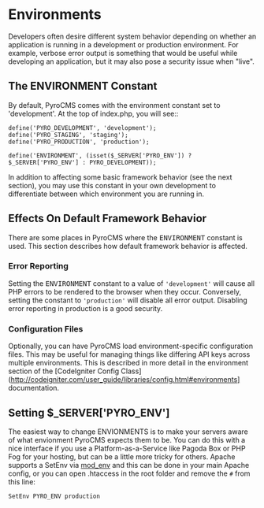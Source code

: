 # Environments

Developers often desire different system behavior depending on whether
an application is running in a development or production environment.
For example, verbose error output is something that would be useful
while developing an application, but it may also pose a security issue
when "live".

## The ENVIRONMENT Constant

By default, PyroCMS comes with the environment constant set to 'development'. At the top of index.php, you will see::

	define('PYRO_DEVELOPMENT', 'development');
	define('PYRO_STAGING', 'staging');
	define('PYRO_PRODUCTION', 'production');

	define('ENVIRONMENT', (isset($_SERVER['PYRO_ENV']) ? $_SERVER['PYRO_ENV'] : PYRO_DEVELOPMENT));

In addition to affecting some basic framework behavior (see the next
section), you may use this constant in your own development to
differentiate between which environment you are running in.

## Effects On Default Framework Behavior

There are some places in PyroCMS where the <kbd>ENVIRONMENT</kbd> constant is used. This section describes how default framework behavior is affected.

### Error Reporting

Setting the <kbd>ENVIRONMENT</kbd> constant to a value of `'development'` will cause
all PHP errors to be rendered to the browser when they occur.
Conversely, setting the constant to `'production'` will disable all error
output. Disabling error reporting in production is a good security.

### Configuration Files

Optionally, you can have PyroCMS load environment-specific
configuration files. This may be useful for managing things like
differing API keys across multiple environments. This is described in
more detail in the environment section of the [CodeIgniter Config
Class](http://codeigniter.com/user_guide/libraries/config.html#environments] documentation.

## Setting $\_SERVER['PYRO\_ENV']

The easiest way to change ENVIONMENTS is to make your servers aware of what envionment PyroCMS expects them to be. You can do this with a nice interface if you use a Platform-as-a-Service like Pagoda Box or PHP Fog for your hosting, but can be a little more tricky for others. Apache supports a SetEnv via [mod\_env](http://httpd.apache.org/docs/2.2/mod/mod_env.html) and this can be done in your main Apache config, or you can open .htaccess in the root folder and remove the `#` from this line:

	SetEnv PYRO_ENV production